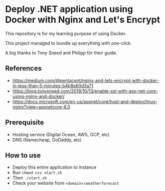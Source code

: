 # Deploy .NET application using Docker with Nginx and Let's Encrypt
This repository is for my learning purpose of using Docker.

This project managed to bundle up everything with one-click.

A big thanks to Tony Sneed and Philipp for their guide.

## References
- https://medium.com/@pentacent/nginx-and-lets-encrypt-with-docker-in-less-than-5-minutes-b4b8a60d3a71
- https://blog.tonysneed.com/2019/10/13/enable-ssl-with-asp-net-core-using-nginx-and-docker/
- https://docs.microsoft.com/en-us/aspnet/core/host-and-deploy/linux-nginx?view=aspnetcore-6.0

## Prerequisite
- Hosting service (Digital Ocean, AWS, GCP, etc)
- DNS (Namecheap, GoDaddy, etc)

## How to use
- Deploy this entire application to instance
- Run `chmod u+x start.sh`
- Then `./start.sh`
- Check your website from `<domain>/weatherforecast`